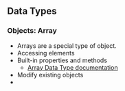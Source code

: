 ## Data Types
### Objects: Array
* Arrays are a special type of object.
* Accessing elements
* Built-in properties and methods
  * [Array Data Type documentation](https://developer.mozilla.org/en-US/docs/Web/JavaScript/Reference/Global_Objects/Array)
* Modify existing objects
* 